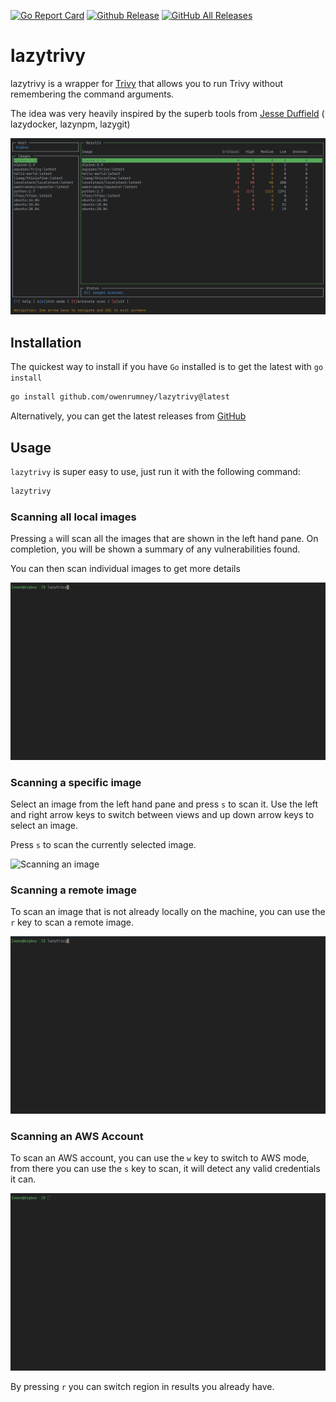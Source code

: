 [![Go Report Card](https://goreportcard.com/badge/github.com/owenrumney/lazytrivy)](https://goreportcard.com/report/github.com/owenrumney/lazytrivy)
[![Github Release](https://img.shields.io/github/release/owenrumney/lazytrivy.svg)](https://github.com/owenrumney/lazytrivy/releases)
[![GitHub All Releases](https://img.shields.io/github/downloads/owenrumney/lazytrivy/total)](https://github.com/owenrumney/lazytrivy/releases)

# lazytrivy

lazytrivy is a wrapper for [Trivy](https://github.com/aquasecurity/trivy) that allows you to run Trivy without
remembering the command arguments.

The idea was very heavily inspired by the superb tools from [Jesse Duffield](https://github.com/jesseduffield) (
lazydocker, lazynpm, lazygit)

![Scan All Images](./.github/images/scan_all.png)

## Installation

The quickest way to install if you have `Go` installed is to get the latest with `go install`

```bash
go install github.com/owenrumney/lazytrivy@latest
```

Alternatively, you can get the latest releases from [GitHub](https://github.com/owenrumney/lazytrivy)

## Usage

`lazytrivy` is super easy to use, just run it with the following command:

```bash
lazytrivy
```

### Scanning all local images

Pressing `a` will scan all the images that are shown in the left hand pane. On completion, you will be shown a
summary of any vulnerabilities found.

You can then scan individual images to get more details

![Scanning all images](./.github/images/scan_all_images.gif)

### Scanning a specific image

Select an image from the left hand pane and press `s` to scan it. Use the left and right arrow keys to switch between
views and up down arrow keys to select an image.

Press `s` to scan the currently selected image.

![Scanning an image](./.github/images/scan_individual_images.gif)

### Scanning a remote image

To scan an image that is not already locally on the machine, you can use the `r` key to scan a remote image.

![Scanning a remote image](./.github/images/scan_remote_image.gif)

### Scanning an AWS Account

To scan an AWS account, you can use the `w` key to switch to AWS mode, from there you can use the `s` key to scan, it will detect any valid credentials it can.

![Scanning an AWS account](./.github/images/scan_aws_account.gif)

By pressing `r` you can switch region in results you already have.
